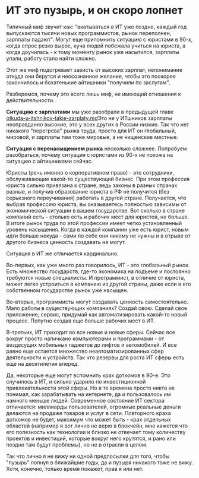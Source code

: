 # ИТ это пузырь, и он скоро лопнет

Типичный миф звучит как: "вкатываться в ИТ уже поздно, каждый год выпускаются тысячи новых программистов, рынок переполнен, зарплаты падают". Могут еще припомнить ситуацию с юристами в 90-х, когда спрос резко вырос, куча людей побежала учиться на юриста, а когда доучилась - к тому моменту рынок уже насытился, зарплаты упали, работу стало найти сложно.

Этот же миф подогревает зависть от высоких зарплат, непонимание откуда они берутся и неосознанное желание, чтобы это поскорее закончилось и бохатенькие айтишники "получили по заслугам".

Разберемся, почему это всего лишь миф, не имеющий отношения к действительности.

**Ситуацию с зарплатами** мы уже разобрали в предыдущей главе [otkuda-u-itshnikov-takie-zarplaty.md](otkuda-u-itshnikov-takie-zarplaty.md "mention")Это не у ИТшников зарплаты неоправданно высокие, это у всех других в России низкие. Так что нет никакого "перегрева" рынка труда, просто для ИТ он глобальный, мировой, и зарплаты там тоже мировые, а не нищенские местные.

**Ситуация с перенасыщением рынка** несколько сложнее. Попробуем разобраться, почему ситуация с юристами из 90-х не похожа на ситуацию с айтишниками сейчас.

Юристы (речь именно о корпоративном праве) - это сотрудники, обслуживающие какой-то существующий бизнес. При этом профессия юриста сильно привязана к стране, ведь законы в разных странах разные, и получив образование юриста в РФ не получится (без серьезного переучивания) работать в другой стране. Получается, что выбрав профессию юриста, вы оказываетесь полностью зависимы от экономической ситуации в вашем государстве. Вот сколько в стране компаний есть - столько есть и рабочих мест для юристов, не больше. В итоге рынок труда по этой профессии имеет четко установленный уровень насыщения. Когда в каждой компании уже есть юрист, новым идти больше некуда - сами по себе они никому не нужны и в отрыве от другого бизнеса ценность создавать не могут.

Ситуация в ИТ же отличается кардинально.&#x20;

Во-первых, как уже много раз говорилось, ИТ - это глобальный рынок. Есть множество государств, где-то экономика на подъеме и постоянно требуются новые специалисты. И программист, в отличие от юриста, может легко устроиться в компанию из другой страны, даже если в его собственном государстве рынок уже насыщен.

Во-вторых, программисты могут создавать ценность самостоятельно. Мало работы в существующих компаниях? Создай свою. Сделай свое приложение, сервис, придумай как автоматизировать какой-то новый процесс. Попутно создав еще больше рабочих мест в ИТ.

В-третьих, ИТ приходит во все новые и новые сферы. Сейчас все вокруг просто напичкано компьютерами и программами - от вездесущих мобильных гаджетов до лифтов и автомобилей. И все равно еще остается множество неавтоматизированных сфер деятельности и устройств. Так что резервы для роста ИТ сферы есть еще на десятилетия вперед.

Да, некоторые еще могут вспомнить крах доткомов в 90-е. Это случилось в ИТ, и сильно ударило по инвестиционной привлекательности этой сферы. Но в те времена просто никто не понимал, как зарабатывать на интернете, да и пользовалось им намного меньше людей. Современное состояние ИТ сектора отличается: миллиарды пользователей, огромные реальные деньги делаются на продаже товаров и услуг в сети. Повторного краха доткомов не будет, максимум что может быть - крах отдельных областей (например я вот лично не верю в блокчейн, мне кажется что его полезность как технологии и близко не отвечает тому количеству проектов и инвестиций, которые вокруг него крутятся, и рано или поздно там будут проблемы), но не в отрасли в целом.

Так что лично я не вижу ни одной предпосылки для того, чтобы "пузырь" лопнул в ближайшие годы, да и пузыря никакого тоже не вижу. Хотя, конечно, только время покажет, прав я или нет.
